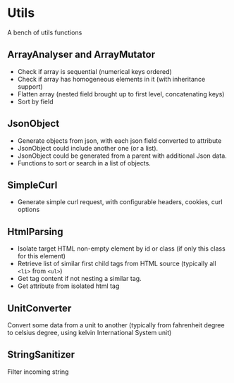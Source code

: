 # Utils
A bench of utils functions

## ArrayAnalyser and ArrayMutator
* Check if array is sequential (numerical keys ordered)
* Check if array has homogeneous elements in it (with inheritance support)
* Flatten array (nested field brought up to first level, concatenating keys)
* Sort by field

## JsonObject
* Generate objects from json, with each json field converted to attribute
* JsonObject could include another one (or a list).
* JsonObject could be generated from a parent with additional Json data.
* Functions to sort or search in a list of objects.

## SimpleCurl
* Generate simple curl request, with configurable headers, cookies, curl options

## HtmlParsing
* Isolate target HTML non-empty element by id or class
(if only this class for this element)
* Retrieve list of similar first child tags from HTML source
(typically all `<li>` from `<ul>`)
* Get tag content if not nesting a similar tag.
* Get attribute from isolated html tag

## UnitConverter
Convert some data from a unit to another
(typically from fahrenheit degree to celsius degree, using kelvin International System unit)

## StringSanitizer
Filter incoming string
